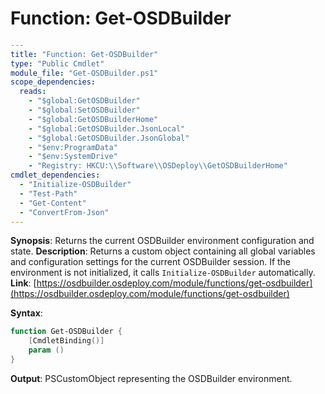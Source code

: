 # Function: Get-OSDBuilder

```yaml
---
title: "Function: Get-OSDBuilder"
type: "Public Cmdlet"
module_file: "Get-OSDBuilder.ps1"
scope_dependencies:
  reads:
    - "$global:GetOSDBuilder"
    - "$global:SetOSDBuilder"
    - "$global:GetOSDBuilderHome"
    - "$global:GetOSDBuilder.JsonLocal"
    - "$global:GetOSDBuilder.JsonGlobal"
    - "$env:ProgramData"
    - "$env:SystemDrive"
    - "Registry: HKCU:\\Software\\OSDeploy\\GetOSDBuilderHome"
cmdlet_dependencies:
  - "Initialize-OSDBuilder"
  - "Test-Path"
  - "Get-Content"
  - "ConvertFrom-Json"
---
```

**Synopsis**: Returns the current OSDBuilder environment configuration and state.
**Description**: Returns a custom object containing all global variables and configuration settings for the current OSDBuilder session. If the environment is not initialized, it calls `Initialize-OSDBuilder` automatically.
**Link**: [https://osdbuilder.osdeploy.com/module/functions/get-osdbuilder](https://osdbuilder.osdeploy.com/module/functions/get-osdbuilder)

**Syntax**:
```powershell
function Get-OSDBuilder {
    [CmdletBinding()]
    param ()
}
```

**Output**: PSCustomObject representing the OSDBuilder environment.
